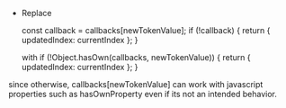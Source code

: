 - Replace

  const callback = callbacks[newTokenValue];
  if (!callback) {
  return { updatedIndex: currentIndex };
  }

  with if (!Object.hasOwn(callbacks, newTokenValue)) {
  return { updatedIndex: currentIndex };
  }

since otherwise, callbacks[newTokenValue] can work with javascript properties such as hasOwnProperty even if its not an intended behavior.
